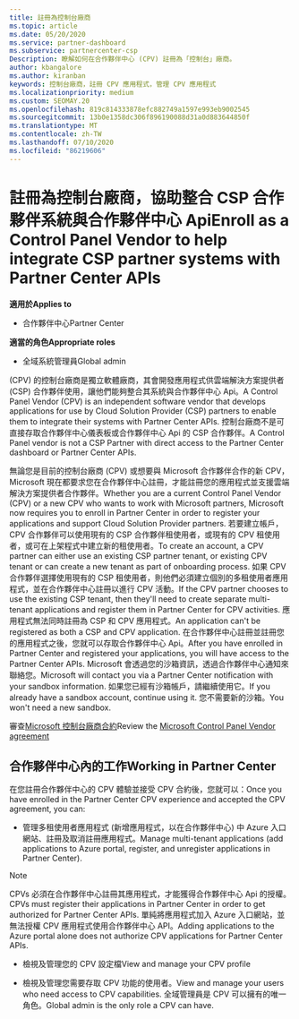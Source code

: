 ```yaml
---
title: 註冊為控制台廠商
ms.topic: article
ms.date: 05/20/2020
ms.service: partner-dashboard
ms.subservice: partnercenter-csp
Description: 瞭解如何在合作夥伴中心 (CPV) 註冊為「控制台」廠商。
author: kbangalore
ms.author: kiranban
keywords: 控制台廠商，註冊 CPV 應用程式，管理 CPV 應用程式
ms.localizationpriority: medium
ms.custom: SEOMAY.20
ms.openlocfilehash: 819c814333878efc882749a1597e993eb9002545
ms.sourcegitcommit: 13b0e1358dc306f896190088d31a0d883644850f
ms.translationtype: MT
ms.contentlocale: zh-TW
ms.lasthandoff: 07/10/2020
ms.locfileid: "86219606"
---
```

# <a name="enroll-as-a-control-panel-vendor-to-help-integrate-csp-partner-systems-with-partner-center-apis"></a><span data-ttu-id="4be70-104">註冊為控制台廠商，協助整合 CSP 合作夥伴系統與合作夥伴中心 Api</span><span class="sxs-lookup"><span data-stu-id="4be70-104">Enroll as a Control Panel Vendor to help integrate CSP partner systems with Partner Center APIs</span></span>

<span data-ttu-id="4be70-105">**適用於**</span><span class="sxs-lookup"><span data-stu-id="4be70-105">**Applies to**</span></span>

- <span data-ttu-id="4be70-106">合作夥伴中心</span><span class="sxs-lookup"><span data-stu-id="4be70-106">Partner Center</span></span>

<span data-ttu-id="4be70-107">**適當的角色**</span><span class="sxs-lookup"><span data-stu-id="4be70-107">**Appropriate roles**</span></span>

- <span data-ttu-id="4be70-108">全域系統管理員</span><span class="sxs-lookup"><span data-stu-id="4be70-108">Global admin</span></span>

<span data-ttu-id="4be70-109"> (CPV) 的控制台廠商是獨立軟體廠商，其會開發應用程式供雲端解決方案提供者 (CSP) 合作夥伴使用，讓他們能夠整合其系統與合作夥伴中心 Api。</span><span class="sxs-lookup"><span data-stu-id="4be70-109">A Control Panel Vendor (CPV) is an independent software vendor that develops applications for use by Cloud Solution Provider (CSP) partners to enable them to integrate their systems with Partner Center APIs.</span></span> <span data-ttu-id="4be70-110">控制台廠商不是可直接存取合作夥伴中心儀表板或合作夥伴中心 Api 的 CSP 合作夥伴。</span><span class="sxs-lookup"><span data-stu-id="4be70-110">A Control Panel vendor is not a CSP Partner with direct access to the Partner Center dashboard or Partner Center APIs.</span></span>

<span data-ttu-id="4be70-111">無論您是目前的控制台廠商 (CPV) 或想要與 Microsoft 合作夥伴合作的新 CPV，Microsoft 現在都要求您在合作夥伴中心註冊，才能註冊您的應用程式並支援雲端解決方案提供者合作夥伴。</span><span class="sxs-lookup"><span data-stu-id="4be70-111">Whether you are a current Control Panel Vendor (CPV) or a new CPV who wants to work with Microsoft partners, Microsoft now requires you to enroll in Partner Center in order to register your applications and support Cloud Solution Provider partners.</span></span> <span data-ttu-id="4be70-112">若要建立帳戶，CPV 合作夥伴可以使用現有的 CSP 合作夥伴租使用者，或現有的 CPV 租使用者，或可在上架程式中建立新的租使用者。</span><span class="sxs-lookup"><span data-stu-id="4be70-112">To create an account, a CPV partner can either use an existing CSP partner tenant, or existing CPV tenant or can create a new tenant as part of onboarding process.</span></span> <span data-ttu-id="4be70-113">如果 CPV 合作夥伴選擇使用現有的 CSP 租使用者，則他們必須建立個別的多租使用者應用程式，並在合作夥伴中心註冊以進行 CPV 活動。</span><span class="sxs-lookup"><span data-stu-id="4be70-113">If the CPV partner chooses to use the existing CSP tenant, then they'll need to create separate multi-tenant applications and register them in Partner Center for CPV activities.</span></span> <span data-ttu-id="4be70-114">應用程式無法同時註冊為 CSP 和 CPV 應用程式。</span><span class="sxs-lookup"><span data-stu-id="4be70-114">An application can't be registered as both a CSP and CPV application.</span></span> <span data-ttu-id="4be70-115">在合作夥伴中心註冊並註冊您的應用程式之後，您就可以存取合作夥伴中心 Api。</span><span class="sxs-lookup"><span data-stu-id="4be70-115">After you have enrolled in Partner Center and registered your applications, you will have access to the Partner Center APIs.</span></span>  <span data-ttu-id="4be70-116">Microsoft 會透過您的沙箱資訊，透過合作夥伴中心通知來聯絡您。</span><span class="sxs-lookup"><span data-stu-id="4be70-116">Microsoft will contact you via a Partner Center notification with your sandbox information.</span></span> <span data-ttu-id="4be70-117">如果您已經有沙箱帳戶，請繼續使用它。</span><span class="sxs-lookup"><span data-stu-id="4be70-117">If you already have a sandbox account, continue using it.</span></span> <span data-ttu-id="4be70-118">您不需要新的沙箱。</span><span class="sxs-lookup"><span data-stu-id="4be70-118">You won't need a new sandbox.</span></span>

<span data-ttu-id="4be70-119">審查[Microsoft 控制台廠商合約](https://go.microsoft.com/fwlink/?linkid=2055198)</span><span class="sxs-lookup"><span data-stu-id="4be70-119">Review the [Microsoft Control Panel Vendor agreement](https://go.microsoft.com/fwlink/?linkid=2055198)</span></span>


## <a name="working-in-partner-center"></a><span data-ttu-id="4be70-120">合作夥伴中心內的工作</span><span class="sxs-lookup"><span data-stu-id="4be70-120">Working in Partner Center</span></span>
<span data-ttu-id="4be70-121">在您註冊合作夥伴中心的 CPV 體驗並接受 CPV 合約後，您就可以：</span><span class="sxs-lookup"><span data-stu-id="4be70-121">Once you have enrolled in the Partner Center CPV experience and accepted the CPV agreement, you can:</span></span>

- <span data-ttu-id="4be70-122">管理多租使用者應用程式 (新增應用程式，以在合作夥伴中心) 中 Azure 入口網站、註冊及取消註冊應用程式。</span><span class="sxs-lookup"><span data-stu-id="4be70-122">Manage multi-tenant applications (add applications to Azure portal, register, and unregister applications in Partner Center).</span></span>

>[!Note] 
><span data-ttu-id="4be70-123">CPVs 必須在合作夥伴中心註冊其應用程式，才能獲得合作夥伴中心 Api 的授權。</span><span class="sxs-lookup"><span data-stu-id="4be70-123">CPVs must register their applications in Partner Center in order to get authorized for Partner Center APIs.</span></span> <span data-ttu-id="4be70-124">單純將應用程式加入 Azure 入口網站，並無法授權 CPV 應用程式使用合作夥伴中心 API。</span><span class="sxs-lookup"><span data-stu-id="4be70-124">Adding applications to the Azure portal alone does not authorize CPV applications for Partner Center APIs.</span></span> 

- <span data-ttu-id="4be70-125">檢視及管理您的 CPV 設定檔</span><span class="sxs-lookup"><span data-stu-id="4be70-125">View and manage your CPV profile</span></span> 

- <span data-ttu-id="4be70-126">檢視及管理您需要存取 CPV 功能的使用者。</span><span class="sxs-lookup"><span data-stu-id="4be70-126">View and manage your users who need access to CPV capabilities.</span></span> <span data-ttu-id="4be70-127">全域管理員是 CPV 可以擁有的唯一角色。</span><span class="sxs-lookup"><span data-stu-id="4be70-127">Global admin is the only role a CPV can have.</span></span>


